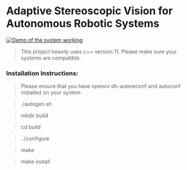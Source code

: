 # Adaptive Stereoscopic Vision for Autonomous Robotic Systems

[![Demo of the system working](https://www.youtube.com/watch?v=-GAk8S4n-2I/0.jpg)](https://www.youtube.com/watch?v=-GAk8S4n-2I)


> This project heavily uses c++ version 11. Please make sure your systems are compatible.

### Installation Instructions:

> Please ensure that you have opencv dh-autoreconf and autoconf installed on your system

> ./autogen.sh

> mkdir build

> cd build

> ../configure

> make

> make install

